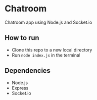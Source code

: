 # Chatroom
Chatroom app using Node.js and Socket.io

## How to run

* Clone this repo to a new local directory
* Run `node index.js` in the terminal

## Dependencies
* Node.js
* Express
* Socket.io
